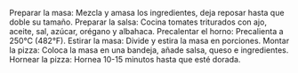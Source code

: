Preparar la masa: Mezcla y amasa los ingredientes, deja reposar hasta que doble su tamaño.
Preparar la salsa: Cocina tomates triturados con ajo, aceite, sal, azúcar, orégano y albahaca.
Precalentar el horno: Precalienta a 250°C (482°F).
Estirar la masa: Divide y estira la masa en porciones.
Montar la pizza: Coloca la masa en una bandeja, añade salsa, queso e ingredientes.
Hornear la pizza: Hornea 10-15 minutos hasta que esté dorada.
